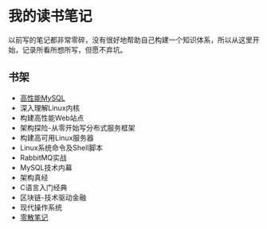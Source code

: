# 我的读书笔记

以前写的笔记都非常零碎，没有很好地帮助自己构建一个知识体系，所以从这里开始，记录所看所想所写，但愿不弃坑。

## 书架

* [高性能MySQL](high_performance_mysql)
* 深入理解Linux内核
* 构建高性能Web站点
* 架构探险-从零开始写分布式服务框架
* 构建高可用Linux服务器
* Linux系统命令及Shell脚本
* RabbitMQ实战
* MySQL技术内幕
* 架构真经
* C语言入门经典
* 区块链-技术驱动金融
* 现代操作系统
* [零散笔记](fragment)
